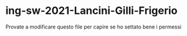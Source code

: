 # ing-sw-2021-Lancini-Gilli-Frigerio
Provate a modificare questo file per capire se ho settato bene i permessi
